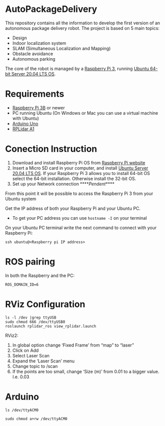 # AutoPackageDelivery

This repository contains all the information to develop the first version of an autonomous package delivery robot.
The project is based on 5 main topics:

* Design
* Indoor localization system
* SLAM (Simultaneous Localization and Mapping)
* Obstacle avoidance
* Autonomous parking

The core of the robot is managed by a [Raspberry Pi 3](https://www.raspberrypi.com/products/raspberry-pi-3-model-b/), running [Ubuntu 64-bit Server 20.04 LTS OS](https://ubuntu.com/download/raspberry-pi). 

# Requirements

* [Raspberry Pi 3B](https://www.raspberrypi.com/products/) or newer
* PC running Ubuntu (On Windows or Mac you can use a virtual machine with Ubuntu)
* [Arduino Uno](http://store.arduino.cc/collections/arduino/products/arduino-uno-rev3)
* [RPLidar A1](https://www.slamtec.com/en/Lidar/A1)


# Conection Instruction

1. Download and install Raspberry Pi OS from [Raspberry Pi website](https://www.raspberrypi.com/software/)
2. Insert a Micro SD card in your computer, and install [Ubuntu Server 20.04 LTS OS](https://ubuntu.com/download/raspberry-pi). If your Raspberry Pi 3 allows you to install 64-bit OS select the 64-bit installation. Otherwise install the 32-bit OS.
3. Set up your Network connection \*\*\*\**Pendent*\*\*\*\*

From this point it will be possible to access the Raspberry Pi 3 from your Ubuntu system


Get the IP address of both your Raspberry Pi and your Ubuntu PC.
   - To get your PC address you can use `hostname -I` on your terminal

On your Ubuntu PC terminal write the next command to connect with your Raspberry Pi:

    ssh ubuntu@<Raspberry pi IP address>
    
# ROS pairing

In both the Raspberry and the PC:

    ROS_DOMAIN_ID=6
   
# RViz Configuration
 
    ls -l /dev |grep ttyUSB
    sudo chmod 666 /dev/ttyUSB0
    roslaunch rplidar_ros view_rplidar.launch


RViz2:
1.	In global option change ‘Fixed Frame’ from “map” to “laser”
2.	Click on Add
3.	Select Laser Scan
4.	Expand the ‘Laser Scan’ menu
5.	Change topic to /scan
6.	If the points are too small, change ‘Size (m)’ from 0.01 to a bigger value. I.e. 0.03

# Arduino

    ls /dev/ttyACM0
    
    sudo chmod a+rw /dev/ttyACM0

